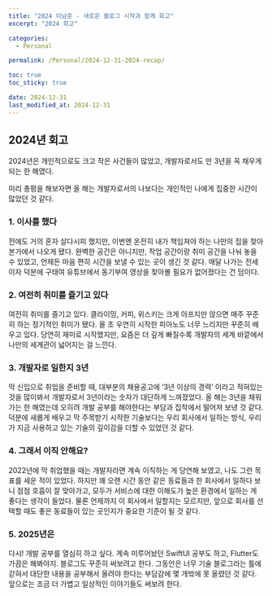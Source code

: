 ```yaml
---
title: "2024 이남준 - 새로운 블로그 시작과 함께 회고"
excerpt: "2024 회고"

categories:
  - Personal

permalink: /Personal/2024-12-31-2024-recap/

toc: true
toc_sticky: true

date: 2024-12-31
last_modified_at: 2024-12-31
---
```


## 2024년 회고

2024년은 개인적으로도 크고 작은 사건들이 많았고,
개발자로서도 만 3년을 꼭 채우게 되는 한 해였다.

미리 총평을 해보자면 올 해는 개발자로서의 나보다는 개인적인 나에게 집중한 시간이 많았던 것 같다.

### 1. 이사를 했다
전에도 거의 혼자 살다시피 했지만, 이번엔 온전히 내가 책임져야 하는 나만의 집을 찾아 본가에서 나오게 됐다. 완벽한 공간은 아니지만, 작업 공간이랑 취미 공간을 나눠 놓을 수 있었고, 언제든 마음 편히 시간을 보낼 수 있는 곳이 생긴 것 같다. 매달 나가는 전세 이자 덕분에 구태여 유튜브에서 동기부여 영상을 찾아볼 필요가 없어졌다는 건 덤이다.

### 2. 여전히 취미를 즐기고 있다
여전히 취미를 즐기고 있다. 클라이밍, 커피, 위스키는 크게 아프지만 않으면 매주 꾸준히 하는 정기적인 취미가 됐다. 올 초 우연히 시작한 피아노도 너무 느리지만 꾸준히 배우고 있다. 당연히 재미로 시작했지만, 요즘은 더 깊게 빠질수록 개발자의 세계 바깥에서 나만의 세계관이 넓어지는 걸 느낀다.

### 3. 개발자로 일한지 3년
막 신입으로 취업을 준비할 때, 대부분의 채용공고에 ‘3년 이상의 경력’ 이라고 적혀있는 것을 많이봐서 개발자로서 3년이라는 숫자가 대단하게 느껴졌었다. 올 해는 3년을 채워가는 한 해였는데 오히려 개발 공부를 해야한다는 부담과 집착에서 떨어져 보낸 것 같다. 덕분에 새롭게 배우고 막 주목받기 시작한 기술보다는 우리 회사에서 일하는 방식, 우리가 지금 사용하고 있는 기술의 깊이감을 더할 수 있었던 것 같다. 

### 4. 그래서 이직 안해요?
2022년에 막 취업했을 때는 개발자라면 계속 이직하는 게 당연해 보였고, 나도 그런 목표를 세운 적이 있었다. 하지만 꽤 오랜 시간 동안 같은 동료들과 한 회사에서 일하다 보니 점점 호흡이 잘 맞아가고, 모두가 서비스에 대한 이해도가 높은 환경에서 일하는 게 좋다는 생각이 들었다. 물론 언제까지 이 회사에서 일할지는 모르지만, 앞으로 회사를 선택할 때도 좋은 동료들이 있는 곳인지가 중요한 기준이 될 것 같다.

### 5. 2025년은 
다시! 개발 공부를 열심히 하고 싶다. 계속 미루어놨던 SwiftUI 공부도 하고, Flutter도 가끔은 해봐야지. 블로그도 꾸준히 써보려고 한다. 그동안은 너무 기술 블로그라는 틀에 갇혀서 대단한 내용을 공부해서 올려야 한다는 부담감에 몇 개밖에 못 올렸던 것 같다. 앞으로는 조금 더 가볍고 일상적인 이야기들도 써보려 한다.
